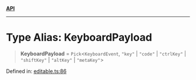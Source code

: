 [**API**](../API.md)

***

# Type Alias: KeyboardPayload

> **KeyboardPayload** = `Pick`\<`KeyboardEvent`, `"key"` \| `"code"` \| `"ctrlKey"` \| `"shiftKey"` \| `"altKey"` \| `"metaKey"`\>

Defined in: [editable.ts:86](https://github.com/inokawa/edix/blob/48ffe0d01c66f9540b747e27424142d5598f2bec/src/editable.ts#L86)
